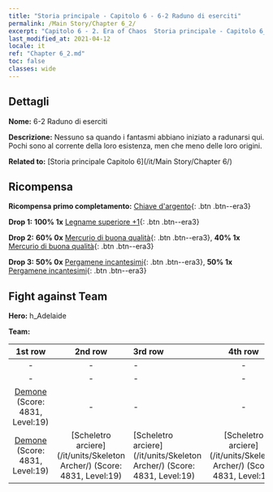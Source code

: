 ```yaml
---
title: "Storia principale - Capitolo 6 - 6-2 Raduno di eserciti"
permalink: /Main Story/Chapter 6_2/
excerpt: "Capitolo 6 - 2. Era of Chaos  Storia principale - Capitolo 6_2. 6-2 Raduno di eserciti"
last_modified_at: 2021-04-12
locale: it
ref: "Chapter 6_2.md"
toc: false
classes: wide
---
```


## Dettagli

 **Nome:** 6-2 Raduno di eserciti

 **Descrizione:** Nessuno sa quando i fantasmi abbiano iniziato a radunarsi qui. Pochi sono al corrente della loro esistenza, men che meno delle loro origini.

 **Related to:** [Storia principale Capitolo 6](/it/Main Story/Chapter 6/)

## Ricompensa

 **Ricompensa primo completamento:** [Chiave d'argento](/it/Items/con_693/){: .btn .btn--era3}

 **Drop 1:** **100% 1x** [Legname superiore +1](/it/Items/mat_20/){: .btn .btn--era3}

 **Drop 2:** **60% 0x** [Mercurio di buona qualità](/it/Items/mat_14/){: .btn .btn--era3}, **40% 1x** [Mercurio di buona qualità](/it/Items/mat_14/){: .btn .btn--era3}

 **Drop 3:** **50% 0x** [Pergamene incantesimi](/it/Items/con_694/){: .btn .btn--era3}, **50% 1x** [Pergamene incantesimi](/it/Items/con_694/){: .btn .btn--era3}


## Fight against Team
 **Hero:** h_Adelaide

 **Team:**


  | 1st row | 2nd row | 3rd row | 4th row |
  |:----:|:----:|:----|:----:|
  | - | - | - | - |
  | - | - | - | - |
  | [Demone](/it/units/Demon/) (Score: 4831, Level:19)  | - | - | - |
  | [Demone](/it/units/Demon/) (Score: 4831, Level:19)  | [Scheletro arciere](/it/units/Skeleton Archer/) (Score: 4831, Level:19)  | [Scheletro arciere](/it/units/Skeleton Archer/) (Score: 4831, Level:19)  | [Scheletro arciere](/it/units/Skeleton Archer/) (Score: 4831, Level:19)  |


